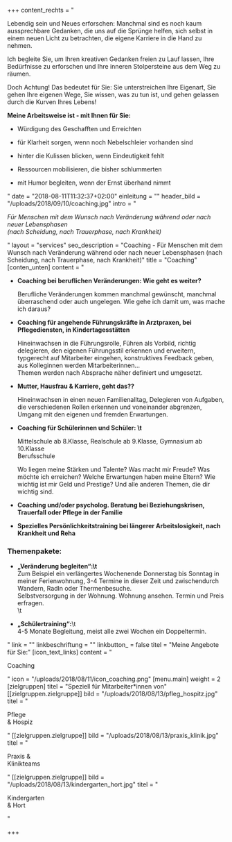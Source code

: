 +++
content_rechts = "<p>Lebendig sein und Neues erforschen: Manchmal sind es noch kaum aussprechbare Gedanken, die uns auf die Sprünge helfen, sich selbst in einem neuen Licht zu betrachten, die eigene Karriere in die Hand zu nehmen.</p><p>Ich begleite Sie, um Ihren kreativen Gedanken freien zu Lauf lassen, Ihre Bedürfnisse zu erforschen und Ihre inneren Stolpersteine aus dem Weg zu räumen.</p><p>Doch Achtung! Das bedeutet für Sie: Sie unterstreichen Ihre Eigenart, Sie gehen Ihre eigenen Wege, Sie wissen, was zu tun ist, und gehen gelassen durch die Kurven Ihres Lebens!</p><p><strong>Meine Arbeitsweise ist - mit Ihnen für Sie:</strong><ul><li><p>Würdigung des Geschafften und Erreichten</p></li><li><p>für Klarheit sorgen, wenn noch Nebelschleier vorhanden sind</p></li><li><p>hinter die Kulissen blicken, wenn Eindeutigkeit fehlt</p></li><li><p>Ressourcen mobilisieren, die bisher schlummerten</p></li><li><p>mit Humor begleiten, wenn der Ernst überhand nimmt</p></li></ul></p>"
date = "2018-08-11T11:32:37+02:00"
einleitung = ""
header_bild = "/uploads/2018/09/10/coaching.jpg"
intro = "<p><em>Für Menschen mit dem Wunsch nach Veränderung während oder nach neuer Lebensphasen<br>(nach Scheidung, nach Trauerphase, nach Krankheit)</em></p>"
layout = "services"
seo_description = "Coaching - Für Menschen mit dem Wunsch nach Veränderung während oder nach neuer Lebensphasen (nach Scheidung, nach Trauerphase, nach Krankheit)"
title = "Coaching"
[conten_unten]
content = "<ul><li><p><strong>Coaching bei beruflichen Veränderungen: Wie geht es weiter?</strong></p><p>Berufliche Veränderungen kommen manchmal gewünscht, manchmal überraschend oder auch ungelegen. Wie gehe ich damit um, was mache ich daraus?</p><p></p></li><li><p><strong>Coaching für angehende Führungskräfte in Arztpraxen, bei Pflegediensten, in Kindertagesstätten</strong></p><p>Hineinwachsen in die Führungsrolle, Führen als Vorbild, richtig delegieren, den eigenen Führungsstil erkennen und erweitern, typgerecht auf Mitarbeiter eingehen, konstruktives Feedback geben, aus Kolleginnen werden Mitarbeiterinnen…<br>Themen werden nach Absprache näher definiert und umgesetzt.<br></p></li><li><p><strong>Mutter, Hausfrau &amp; Karriere, geht das??</strong></p><p>Hineinwachsen in einen neuen Familienalltag, Delegieren von Aufgaben, die verschiedenen Rollen erkennen und voneinander abgrenzen, Umgang mit den eigenen und fremden Erwartungen. <br></p></li><li><p><strong>Coaching für Schülerinnen und Schüler: \t</strong></p><p>Mittelschule ab 8.Klasse, Realschule ab 9.Klasse, Gymnasium ab 10.Klasse<br>Berufsschule </p><p>Wo liegen meine Stärken und Talente? Was macht mir Freude? Was möchte ich erreichen? Welche Erwartungen haben meine Eltern? Wie wichtig ist mir Geld und Prestige? Und alle anderen Themen, die dir wichtig sind.<br></p></li><li><p><strong>Coaching und/oder psycholog. Beratung bei Beziehungskrisen, Trauerfall oder Pflege in der Familie<br></strong></p></li><li><p><strong>Spezielles Persönlichkeitstraining bei längerer Arbeitslosigkeit, nach Krankheit und Reha</strong></p></li></ul><h3>Themenpakete:</h3><ul><li><p><strong>„Veränderung begleiten“:\t</strong><br>Zum Beispiel ein verlängertes Wochenende Donnerstag bis Sonntag in meiner Ferienwohnung, 3-4 Termine in dieser Zeit und zwischendurch Wandern, Radln oder Thermenbesuche.  <br>Selbstversorgung in der Wohnung. Wohnung ansehen. Termin und Preis erfragen. <br>\t</p></li><li><p><strong>„Schülertraining“:</strong>\t<br>4-5 Monate Begleitung, meist alle zwei Wochen ein Doppeltermin.</p></li></ul>"
link = ""
linkbeschriftung = ""
linkbutton_ = false
titel = "Meine Angebote für Sie:"
[icon_text_links]
content = "<p>Coaching</p>"
icon = "/uploads/2018/08/11/icon_coaching.png"
[menu.main]
weight = 2
[zielgruppen]
titel = "Speziell für Mitarbeiter*innen von"
[[zielgruppen.zielgruppe]]
bild = "/uploads/2018/08/13/pfleg_hospitz.jpg"
titel = "<p>Pflege <br>&amp; Hospiz</p>"
[[zielgruppen.zielgruppe]]
bild = "/uploads/2018/08/13/praxis_klinik.jpg"
titel = "<p>Praxis &amp; <br>Klinikteams</p>"
[[zielgruppen.zielgruppe]]
bild = "/uploads/2018/08/13/kindergarten_hort.jpg"
titel = "<p>Kindergarten <br>&amp; Hort</p>"

+++
